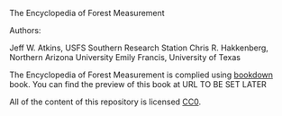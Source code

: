 The Encyclopedia of Forest Measurement

Authors:  

Jeff W. Atkins, USFS Southern Research Station 
Chris R. Hakkenberg, Northern Arizona University
Emily Francis, University of Texas


The Encyclopedia of Forest Measurement is complied using [bookdown](https://bookdown.org/yihui/bookdown/) book. You can find the
preview of this book at URL TO BE SET LATER

All of the content of this repository is licensed 
[CC0](https://creativecommons.org/publicdomain/zero/1.0/).
